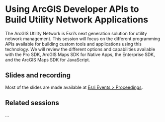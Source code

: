 # Using ArcGIS Developer APIs to Build Utility Network Applications

The ArcGIS Utility Network is Esri’s next generation solution for utility network management. This session will focus on the different programming APIs available for building custom tools and applications using this technology. We will review the different options and capabilities available with the Pro SDK, ArcGIS Maps SDK for Native Apps, the Enterprise SDK, and the ArcGIS Maps SDK for JavaScript.

## Slides and recording

Most of the slides are made available at [Esri Events > Proceedings](https://www.esri.com/en-us/about/events/index/proceedings).

## Related sessions

...

